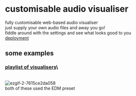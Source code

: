 # customisable audio visualiser
fully customisable web-based audio visualiser\
just supply your own audio files and away you go!\
fiddle around with the settings and see what looks good to you\
[deployment](https://elliotsemicolon.github.io/custom-visualiser/)

## some examples
### [playlist of visualisers](https://www.youtube.com/watch?v=HQErXZwH4DY&list=PLVIuPccTWpFsbNZCbO4zofZM83Xrb7JCo)\
\
![ezgif-2-7615ce2da058](https://user-images.githubusercontent.com/45922387/119244415-6dea5a00-bb68-11eb-8152-47dd370cb96a.gif)\
both of these used the EDM preset
